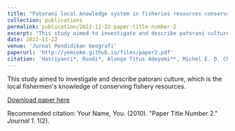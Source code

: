```yaml
---
title: "Patorani local knowledge system in fisheries resources conservation education in Galesong District South Sulawesi"
collection: publications
permalink: publication/2022-11-22-paper-title-number-2
excerpt: "This study aimed to investigate and describe patorani culture, which is the local fishermen's knowledge of conserving fishery resources."
date: 2022-11-22
venue: 'Jurnal Pendidikan Geografi'
paperurl: 'http://yemioke.github.io/files/paper2.pdf'
citation: 'Hasriyanti*, Rusdi*, Alonge Titus Adeyemi**, Michel E. D. Chaves***, Erman Syarif*(2022). &quot; Patorani local knowledge system in fisheries resources conservation education in Galesong District South Sulawesi.&quot; <i>Jurnal Pendidikan Geografi</i>. 1(2).'
---
```

This study aimed to investigate and describe patorani culture, which is the local fishermen's knowledge of conserving fishery resources.

[Download paper here](http://yemioke.github.io/files/paper2.pdf)

Recommended citation: Your Name, You. (2010). "Paper Title Number 2." <i>Journal 1</i>. 1(2).
